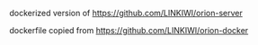 dockerized version of https://github.com/LINKIWI/orion-server

dockerfile copied from https://github.com/LINKIWI/orion-docker
